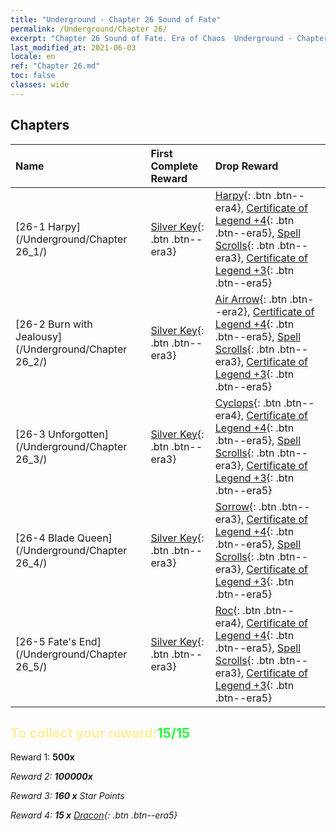 ```yaml
---
title: "Underground - Chapter 26 Sound of Fate"
permalink: /Underground/Chapter 26/
excerpt: "Chapter 26 Sound of Fate. Era of Chaos  Underground - Chapter 26. Sound of Fate"
last_modified_at: 2021-06-03
locale: en
ref: "Chapter 26.md"
toc: false
classes: wide
---
```


## Chapters

  | Name |  First Complete Reward | Drop Reward |
  |:------------|:------------|:------------| 
  | [26-1 Harpy](/Underground/Chapter 26_1/) | [Silver Key](/Items/con_693/){: .btn .btn--era3} | [Harpy](/Items/unt_245/){: .btn .btn--era4}, [Certificate of Legend +4](/Items/mat_95/){: .btn .btn--era5}, [Spell Scrolls](/Items/con_694/){: .btn .btn--era3}, [Certificate of Legend +3](/Items/mat_88/){: .btn .btn--era5} |
  | [26-2 Burn with Jealousy](/Underground/Chapter 26_2/) | [Silver Key](/Items/con_693/){: .btn .btn--era3} | [Air Arrow](/Items/her_449/){: .btn .btn--era2}, [Certificate of Legend +4](/Items/mat_95/){: .btn .btn--era5}, [Spell Scrolls](/Items/con_694/){: .btn .btn--era3}, [Certificate of Legend +3](/Items/mat_88/){: .btn .btn--era5} |
  | [26-3 Unforgotten](/Underground/Chapter 26_3/) | [Silver Key](/Items/con_693/){: .btn .btn--era3} | [Cyclops](/Items/unt_222/){: .btn .btn--era4}, [Certificate of Legend +4](/Items/mat_95/){: .btn .btn--era5}, [Spell Scrolls](/Items/con_694/){: .btn .btn--era3}, [Certificate of Legend +3](/Items/mat_88/){: .btn .btn--era5} |
  | [26-4 Blade Queen](/Underground/Chapter 26_4/) | [Silver Key](/Items/con_693/){: .btn .btn--era3} | [Sorrow](/Items/her_458/){: .btn .btn--era3}, [Certificate of Legend +4](/Items/mat_95/){: .btn .btn--era5}, [Spell Scrolls](/Items/con_694/){: .btn .btn--era3}, [Certificate of Legend +3](/Items/mat_88/){: .btn .btn--era5} |
  | [26-5 Fate's End](/Underground/Chapter 26_5/) | [Silver Key](/Items/con_693/){: .btn .btn--era3} | [Roc](/Items/unt_221/){: .btn .btn--era4}, [Certificate of Legend +4](/Items/mat_95/){: .btn .btn--era5}, [Spell Scrolls](/Items/con_694/){: .btn .btn--era3}, [Certificate of Legend +3](/Items/mat_88/){: .btn .btn--era5} |


## <span style="color: #ffeea0">To collect your reward:</span><span style="color: #27f73a">15/15</span>

 Reward 1:  **500x** <i class="fas fa-gem"/>

 Reward 2:  **100000x** <i class="fas fa-coins"/>

 Reward 3: **160 x** Star Points

 Reward 4: **15 x** [Dracon](/Items/her_387/){: .btn .btn--era5}

